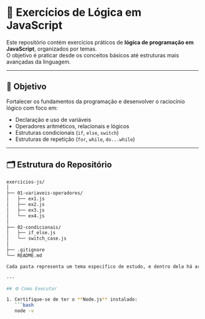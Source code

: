 # 🧠 Exercícios de Lógica em JavaScript

Este repositório contém exercícios práticos de **lógica de programação em JavaScript**, organizados por temas.  
O objetivo é praticar desde os conceitos básicos até estruturas mais avançadas da linguagem.

---

## 🚀 Objetivo

Fortalecer os fundamentos da programação e desenvolver o raciocínio lógico com foco em:

- Declaração e uso de variáveis  
- Operadores aritméticos, relacionais e lógicos  
- Estruturas condicionais (`if`, `else`, `switch`)  
- Estruturas de repetição (`for`, `while`, `do...while`)  

---

## 🗂 Estrutura do Repositório

```bash
exercicios-js/
│
├── 01-variaveis-operadores/
│   ├── ex1.js
│   ├── ex2.js
│   ├── ex3.js
│   └── ex4.js
│
├── 02-condicionais/
│   ├── if_else.js
│   └── switch_case.js
│
├── .gitignore
└── README.md

Cada pasta representa um tema específico de estudo, e dentro dela há arquivos `.js` com exemplos e exercícios comentados.

---

## ⚙️ Como Executar

1. Certifique-se de ter o **Node.js** instalado:
   ```bash
   node -v

